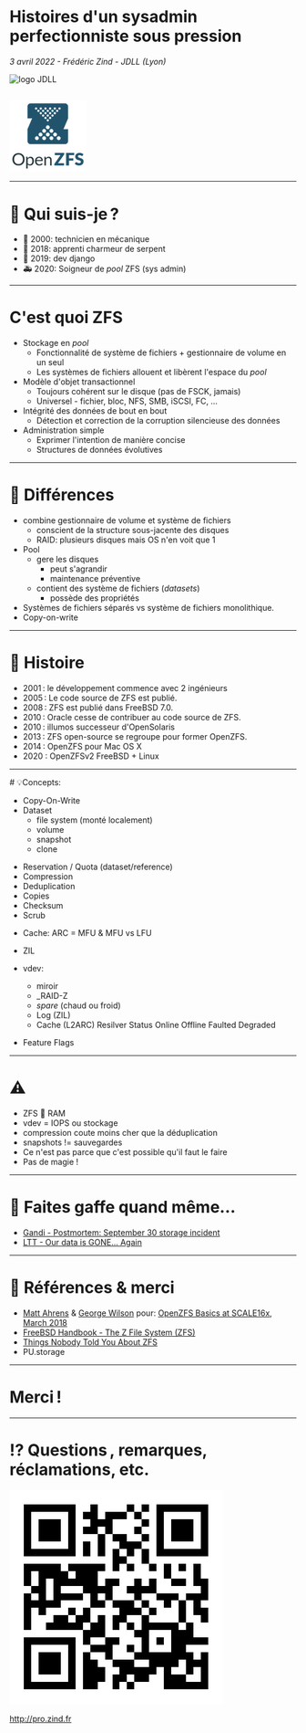 <!-- theme: uncover -->

# Histoires d'un sysadmin perfectionniste sous pression

_3 avril 2022 - Frédéric Zind - JDLL (Lyon)_

![logo JDLL](img/jdll.jpg)

##

![openzfs logo](img/openzfs.png)

---

# 👨 Qui suis-je ?

* 🔧 2000: technicien en mécanique
* 🐍 2018: apprenti charmeur de serpent
* 🧰 2019: dev django
* 🚑️ 2020: Soigneur de _pool_ ZFS (sys admin)

---

# C'est quoi ZFS

- Stockage en _pool_
    * Fonctionnalité de système de fichiers + gestionnaire de volume en un seul
    * Les systèmes de fichiers allouent et libèrent l'espace du _pool_
- Modèle d'objet transactionnel
    * Toujours cohérent sur le disque (pas de FSCK, jamais)
    * Universel - fichier, bloc, NFS, SMB, iSCSI, FC, …
- Intégrité des données de bout en bout
    * Détection et correction de la corruption silencieuse des données
- Administration simple
    * Exprimer l'intention de manière concise
    * Structures de données évolutives

---

# 🔀 Différences

- combine gestionnaire de volume et système de fichiers
    * conscient de la structure sous-jacente des disques
    * RAID: plusieurs disques mais OS n'en voit que 1
- Pool
    * gere les disques
        - peut s'agrandir
        - maintenance préventive
    * contient des système de fichiers (_datasets_)
        - possède des propriétés
- Systèmes de fichiers séparés vs système de fichiers monolithique.
- Copy-on-write

---

# 📝 Histoire

- 2001 : le développement commence avec 2 ingénieurs
- 2005 : Le code source de ZFS est publié.
- 2008 : ZFS est publié dans FreeBSD 7.0.
- 2010 : Oracle cesse de contribuer au code source de ZFS.
- 2010 : illumos successeur d'OpenSolaris
- 2013 : ZFS open-source se regroupe pour former OpenZFS.
- 2014 : OpenZFS pour Mac OS X
- 2020 : OpenZFSv2 FreeBSD + Linux

---

# 💡Concepts:

- Copy-On-Write
- Dataset
    * file system (monté localement)
    * volume
    * snapshot
    * clone
* Reservation / Quota (dataset/reference)
* Compression
* Deduplication
* Copies
* Checksum
* Scrub

- Cache: ARC = MFU & MFU vs LFU
- ZIL
- vdev:
    * miroir
    * _RAID-Z
    * _spare_ (chaud ou froid)
    * Log (ZIL)
    * Cache (L2ARC)
Resilver
Status
    Online
    Offline
    Faulted
    Degraded

- Feature Flags

---


# ⚠️

- ZFS 💚 RAM
- vdev = IOPS ou stockage
- compression coute moins cher que la déduplication
- snapshots != sauvegardes
- Ce n'est pas parce que c'est possible qu'il faut le faire
- Pas de magie !

---

# 💩 Faites gaffe quand même…

* [Gandi - Postmortem: September 30 storage incident](https://news.gandi.net/en/2020/10/postmortem-september-30-storage-incident/)
* [LTT - Our data is GONE... Again](https://www.youtube.com/watch?v=Npu7jkJk5nM)

---

# 🤝 Références & merci

* [Matt Ahrens](https://openzfs.org/wiki/User:Mahrens) & [George Wilson]() pour: [OpenZFS Basics at SCALE16x, March 2018](https://www.youtube.com/watch?v=MsY-BafQgj4)
* [FreeBSD Handbook - The Z File System (ZFS)](https://docs.freebsd.org/en/books/handbook/zfs/)
* [Things Nobody Told You About ZFS](http://nex7.blogspot.com/2013/03/readme1st.html)
* PU.storage

---

# Merci !

---

# ⁉️ Questions , remarques, réclamations, etc.

![QRcode](img/qrcode-pro.zind.fr.png)

http://pro.zind.fr
